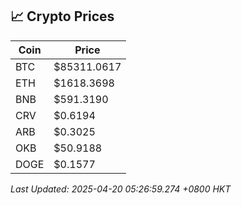 ## 📈 Crypto Prices

| Coin | Price |
| ---- | ----- |
| BTC | $85311.0617 |
| ETH | $1618.3698 |
| BNB | $591.3190 |
| CRV | $0.6194 |
| ARB | $0.3025 |
| OKB | $50.9188 |
| DOGE | $0.1577 |

_Last Updated: 2025-04-20 05:26:59.274 +0800 HKT_